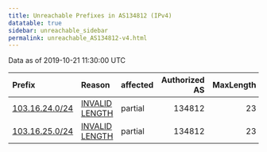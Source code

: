 ```yaml
---
title: Unreachable Prefixes in AS134812 (IPv4)
datatable: true
sidebar: unreachable_sidebar
permalink: unreachable_AS134812-v4.html
---
```


Data as of 2019-10-21 11:30:00 UTC


<div class="datatable-begin"></div>

| Prefix                                                 | Reason                                                                                                    | affected   |   Authorized AS |   MaxLength | Anchor                                       |   unreachable /24s |
|:-------------------------------------------------------|:----------------------------------------------------------------------------------------------------------|:-----------|----------------:|------------:|:---------------------------------------------|-------------------:|
| [103.16.24.0/24](https://stat.ripe.net/103.16.24.0/24) | [INVALID LENGTH](https://rpki-validator.ripe.net/announcement-preview?asn=AS134812&prefix=103.16.24.0/24) | partial    |          134812 |          23 | [APNIC](unreachable_APNIC_RPKI_Root-v4.html) |                  1 |
| [103.16.25.0/24](https://stat.ripe.net/103.16.25.0/24) | [INVALID LENGTH](https://rpki-validator.ripe.net/announcement-preview?asn=AS134812&prefix=103.16.25.0/24) | partial    |          134812 |          23 | [APNIC](unreachable_APNIC_RPKI_Root-v4.html) |                  1 |

<div class="datatable-end"></div>